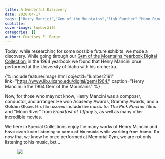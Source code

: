 ```yaml
---
title: A Wonderful Discovery
date: 2020-04-17
tags: ["Henry Mancici","Gem of the Mountains","Pink Panther","Moon River","university concerts"]
subtitle: 
cover-image: lumber2191
categories: []
author: Courtney E. Berge
---
```


Today, while researching for some possible future exhibits, we made a discovery. While going through our [Gem of the Mountains Yearbook Digital Collection](https://www.lib.uidaho.edu/digital/gem/), in the 1964 yearbook we found that Henry Mancini once performed at the University of Idaho with his orchestra. 

{% include feature/image.html objectid="lumber2191" link="https://www.lib.uidaho.edu/digital/gem/1964/" caption="Henry Mancini in the 1964 Gem of the Mountains" %}

Now, for those who may not know, Henry Mancini was a composer, conductor, and arranger. He won Academy Awards, Grammy Awards, and a Golden Globe. His film scores include the music for *The Pink Panther* films and "Moon River" from *Breakfast at Tiffany's*, as well as many other incredible movies. 

We here in Special Collections enjoy the many works of Henry Mancini and have even been listening to some of his music while working from home. So now that we know he once performed at Memorial Gym, we are not only listening to his music, but...

<figure class="tmblr-full mb-5" data-orig-height="309" data-orig-width="300" data-tumblr-attribution="the-golden-purple-box:xOcFlRQP3XIpV2fCtASvXQ:ZFIPiqXx_6CyGu00"><img class="img-fluid" src="https://objects.lib.uidaho.edu/harvester/tumblr/615666516761952256_1.gif" data-orig-height="309" data-orig-width="300"/></figure>